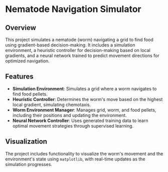 # Nematode Navigation Simulator

## Overview
This project simulates a nematode (worm) navigating a grid to find food using gradient-based decision-making. It includes a simulation environment, a heuristic controller for decision-making based on local gradients, and a neural network trained to predict movement directions for optimized navigation.

## Features
- **Simulation Environment**: Simulates a grid where a worm navigates to find food pellets.
- **Heuristic Controller**: Determines the worm's move based on the highest local gradient, simulating chemotaxis.
- **Worm Environment Manager**: Manages grid, worm, and food pellets, including their positions and updating the environment.
- **Neural Network Controller**: Uses generated training data to learn optimal movement strategies through supervised learning.

## Visualization
The project includes functionality to visualize the worm's movement and the environment's state using `matplotlib`, with real-time updates as the simulation progresses.
